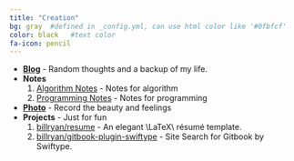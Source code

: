 ```yaml
---
title: "Creation"
bg: gray  #defined in _config.yml, can use html color like '#0fbfcf'
color: black   #text color
fa-icon: pencil
---
```


* <i class="fa fa-bold"></i> [**Blog**](http://blog.yuanbin.me) - Random thoughts and a backup of my life.
* <i class="fa fa-book"></i> **Notes**
  1. [Algorithm Notes](http://algorithm.yuanbin.me) - Notes for algorithm
  2. [Programming Notes](http://prog-notes.yuanbin.me) - Notes for programming
* <i class="fa fa-camera"></i> [**Photo**](http://www.douban.com/people/billryan/photos) - Record the beauty and feelings
* <i class="fa fa-cogs"></i> **Projects** - Just for fun
  1. [billryan/resume](https://github.com/billryan/resume) - An elegant \LaTeX\ résumé template.
  2. [billryan/gitbook-plugin-swiftype](https://github.com/billryan/gitbook-plugin-swiftype) - Site Search for Gitbook by Swiftype.
